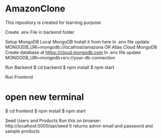 # AmazonClone
This repository is created for learning purpose

Create .env File in backend folder

Setup MongoDB
Local MongoDB
Install it from here
In .env file update MONGODB_URI=mongodb://localhost/amazona
OR Atlas Cloud MongoDB
Create database at https://cloud.mongodb.com
In .env file update MONGODB_URI=mongodb+srv://your-db-connection

Run Backend
$ cd backend
$ npm install
$ npm start

Run Frontend
# open new terminal
$ cd frontend
$ npm install
$ npm start


Seed Users and Products
Run this on browser: http://localhost:5000/api/seed
It returns admin email and password and sample products

<!-- postman invitation : https://app.getpostman.com/join-team?invite_code=3c3b58256171c52221ade2e8f6da9534 -->